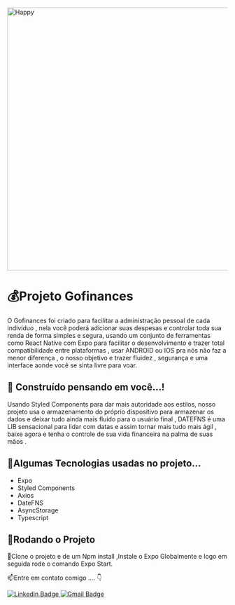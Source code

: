 &nbsp;&nbsp;&nbsp;&nbsp;&nbsp;&nbsp;&nbsp;&nbsp;&nbsp;&nbsp;&nbsp;&nbsp;&nbsp;&nbsp;&nbsp;&nbsp;&nbsp; &nbsp; &nbsp; &nbsp; &nbsp; <img width="600" 
  src="https://www.imagemhost.com.br/images/2021/07/20/GoFinances-Ignite-Copy.png"  alt="Happy">
  
# 💰Projeto Gofinances
 <div>  
<p >O Gofinances foi criado para facilitar a administração pessoal de cada indivíduo , nela você poderá adicionar suas despesas e controlar toda sua renda de forma simples e segura, usando um conjunto de ferramentas como React Native com Expo para facilitar o desenvolvimento e trazer total compatibilidade entre plataformas , usar ANDROID ou IOS pra nós não faz a menor diferença , o nosso objetivo e trazer fluidez , segurança e uma interface aonde você se sinta livre para voar. </p>
</div>

## 📳 Construído pensando em você...!

Usando Styled Components para dar mais autoridade aos estilos, nosso projeto usa o armazenamento do próprio dispositivo para armazenar os dados e deixar tudo ainda mais fluido para o usuário final , DATEFNS é uma LIB sensacional para lidar com datas e assim tornar mais tudo mais ágil , baixe agora e tenha o controle de sua vida financeira na palma de suas mãos .

## 🚀Algumas Tecnologias usadas no projeto...

 - Expo
 - Styled Components
 - Axios
 - DateFNS
 - AsyncStorage
 - Typescript

## 📲Rodando o Projeto

🎇Clone o projeto e de um Npm install ,Instale o Expo Globalmente e logo em seguida rode o comando Expo Start.


📫Entre em contato  comigo .... 👇

[![Linkedin Badge](https://img.shields.io/badge/-Paulo%20Azevedo-0077B5?style=flat-square&logo=Linkedin&logoColor=white&link=https://www.linkedin.com/in/pauloemidio/)  ](https://www.linkedin.com/in/pauloemidio/)
[![Gmail Badge](https://img.shields.io/badge/-pauloemidioazevedo@gmail.com-D14836?style=flat-square&logo=Gmail&logoColor=white&link=mailto:pauloemidioazevedo@gmail.com)](mailto:pauloemidioazevedo@gmail.com)

